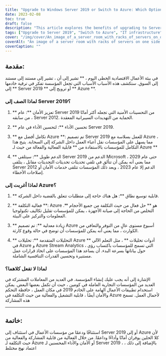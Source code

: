 ```yaml
---
title: "Upgrade to Windows Server 2019 or Switch to Azure: Which Option is Right for Your Business?"
date: 2023-02-08
toc: true
draft: false
description: "This article explores the benefits of upgrading to Server 2019 or switching to Azure, including improved security, performance, integration, and support, to help organizations make the best decision for their IT infrastructure."
tags: ["Upgrade to Server 2019", "Switch to Azure", "IT infrastructure", "Business technology", "Security enhancements", "Performance improvements", "Integration with Azure", "Long-term support", "Scalability", "Cost-effectiveness", "Increased reliability", "Advanced analytics", "Hybrid approach", "Flexible and resilient IT infrastructure"]
cover: "/img/cover/An_image_of_a_server_room_with_racks_of_servers_on_one_side.png"
coverAlt: "An image of a server room with racks of servers on one side and a cloud on the other side, with a person standing in the middle looking at them both."
coverCaption: ""
---
```


 ## مقدمة:  في بيئة الأعمال الاقتصادية الخطى اليوم ، ** تشير إلى أن ، تشير إلى مستند إلى مستند إلى السوق. ستكشف هذه الأسباب الأسباب التي تجعل المؤسسة تفكر في ترقية خادمها إلى ** Server 2019 ** أو ترويج إلى ** Azure **.  ### لماذا الصف إلى Server 2019؟  1. ** تعزيز الأمان **: عام Server 2019 من التحسينات الأمنية التي تجعله أكثر أمانًا من سابقه ، Server 2012. الحماية من التهديدات السيبرانية المعقدة.  2. ** تحسين الأداء **: لتحسين الأداء في عام Server 2019.  3. ** تكامل أفضل مع Azure **: تم تصميم Server 2019 للعمل بسلاسة مع Azure ، مما يسهل على المؤسسات نقل أعباء العمل داخل الشركة إلى السحابة. يتيح هذا التكامل للمؤسسات بالاستفادة من ** قابلية الفعالية والفعالة من حيث لـ Azure **  4. ** الدعم طويل **: سيتلقى Server 2019 الدعم من Microsoft حتى عام 2029 ، مما يعني أنه يمكن أن تتألق في تلقي تحديثات تحديثات التحديثات مقابل ، يتلقى Server 2012 الدعم إلا عام 2023 ، وبعد ذلك المؤسسات تتلقى خدمات الأمان أو إصلاحات الأخطاء.  ### لماذا أغربت إلى Azure؟  1. ** قابلية توسيع نطاق **: هل هناك حاجة إلى متطلبات تتعلق بالقضية داخل الشركة.  2. ** فعالية التكلفة **: Azure هو ** حل فعال من حيث التكلفة من جميع الأحجام **. التخلص من الحاجة إلى صيانة الأجهزة ، يمكن للمؤسسات تقليل تكاليف تكنولوجيا المعلومات والتركيز على البيئة.  3. ** زيادة معدلية **: تم تصميم Azure أسبوع مستوى عالٍ من التوفر والتعافي من الكوارث ، مما يعني أنه يمكن للمؤسسات أن توضح في حالة وقوع كارثة.  4. ** التحليلات المتقدمة **: تحليلات Azure ** أدوات تحليلات ** ، مثل التعلم الآلي في Azure و Azure Stream Analytics ، التي تسمح للمؤسسات باكتساب رؤى حول بياناتها بسرعة البدء. أن يساعد هذا المؤسسات على اتخاذ قرارات عمل مستنيرة وتحسين القدرات التنافسية الشاملة.  ### لماذا لا تفعل كلاهما؟  الإشارة إلى أنه يجب عليك إنشاء المؤسسة. في العديد من المعاملات المشتركة في العديد من المؤسسات التجارية العاملة في كومين ، حيث أن تكمل بعضها البعض. يمكن استخدام تطبيقات الأعمال الهامة على الخادم 2019 في مكان العمل ، حافظة التحكم والأمان أيضًا ، قابلية التشغيل والفعالية من حيث التكلفة في Azure لأحمال العمل. تسمح هذه المشاركة  _________  ## خاتمة:  استئنافًا ودعمًا من مؤسسات الأعمال في استئناف إلى Server 2019 أو إلى Azure لأن كلا الحلين يوفران أمانًا وأداءًا وداعمًا. من خلال الفعالية من قابلية المشاركة والفعالية من حيث التكلفة لـ Azure أو الأمان والأداء المحسنين لـ Server 2019 ، بالإضافة إلى ذلك ، اعتماد نهج مختلط